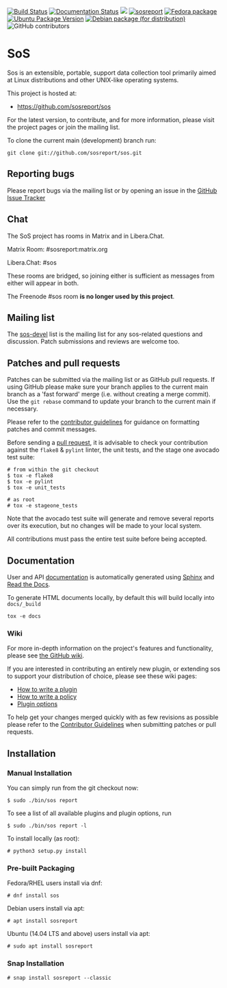 [![Build Status](https://api.cirrus-ci.com/github/sosreport/sos.svg?branch=main)](https://cirrus-ci.com/github/sosreport/sos)
[![Documentation Status](https://readthedocs.org/projects/sos/badge/?version=main)](https://sos.readthedocs.io/en/main/?badge=main)
[![](https://img.shields.io/badge/python-3.8+-blue.svg)](https://www.python.org/downloads/)
[![sosreport](https://snapcraft.io/sosreport/badge.svg)](https://snapcraft.io/sosreport)
[![Fedora package](https://img.shields.io/fedora/v/sos?color=darkgreen)](https://packages.fedoraproject.org/pkgs/sos/sos/)
[![Ubuntu Package Version](https://img.shields.io/ubuntu/v/sos?color=darkgreen)](https://launchpad.net/ubuntu/+source/sos)
[![Debian package (for distribution)](https://img.shields.io/debian/v/sos/unstable?color=darkgreen)](https://packages.debian.org/unstable/sos)
![GitHub contributors](https://img.shields.io/github/contributors/sosreport/sos)

# SoS

Sos is an extensible, portable, support data collection tool primarily
aimed at Linux distributions and other UNIX-like operating systems.

This project is hosted at:

  * https://github.com/sosreport/sos

For the latest version, to contribute, and for more information, please visit
the project pages or join the mailing list.

To clone the current main (development) branch run:

```
git clone git://github.com/sosreport/sos.git
```

## Reporting bugs

Please report bugs via the mailing list or by opening an issue in the [GitHub
Issue Tracker][5]

## Chat

The SoS project has rooms in Matrix and in Libera.Chat.

Matrix Room: #sosreport:matrix.org

Libera.Chat: #sos

These rooms are bridged, so joining either is sufficient as messages from either will
appear in both.

The Freenode #sos room **is no longer used by this project**.

## Mailing list

The [sos-devel][4] list is the mailing list for any sos-related questions and
discussion. Patch submissions and reviews are welcome too.

## Patches and pull requests

Patches can be submitted via the mailing list or as GitHub pull requests. If
using GitHub please make sure your branch applies to the current main branch as a
'fast forward' merge (i.e. without creating a merge commit). Use the `git
rebase` command to update your branch to the current main if necessary.

Please refer to the [contributor guidelines][0] for guidance on formatting
patches and commit messages.

Before sending a [pull request][0], it is advisable to check your contribution
against the `flake8` & `pylint` linter, the unit tests, and the stage one avocado
test suite:

```
# from within the git checkout
$ tox -e flake8
$ tox -e pylint
$ tox -e unit_tests

# as root
# tox -e stageone_tests
```

Note that the avocado test suite will generate and remove several reports over its
execution, but no changes will be made to your local system.

All contributions must pass the entire test suite before being accepted.

## Documentation

User and API [documentation][6] is automatically generated using [Sphinx][7]
and [Read the Docs][8].

To generate HTML documents locally, by default this will build locally into
`docs/_build`

```
tox -e docs
```


### Wiki

For more in-depth information on the project's features and functionality, please
see [the GitHub wiki][9].

If you are interested in contributing an entirely new plugin, or extending sos to
support your distribution of choice, please see these wiki pages:

* [How to write a plugin][1]
* [How to write a policy][2]
* [Plugin options][3]

To help get your changes merged quickly with as few revisions as possible
please refer to the [Contributor Guidelines][0] when submitting patches or
pull requests.

## Installation

### Manual Installation

You can simply run from the git checkout now:
```
$ sudo ./bin/sos report 
```

To see a list of all available plugins and plugin options, run
```
$ sudo ./bin/sos report -l
```


To install locally (as root):
```
# python3 setup.py install
```


### Pre-built Packaging

Fedora/RHEL users install via dnf:

```
# dnf install sos
```

Debian users install via apt:

```
# apt install sosreport
```


Ubuntu (14.04 LTS and above) users install via apt:

```
# sudo apt install sosreport
```

### Snap Installation

```
# snap install sosreport --classic
```

 [0]: https://github.com/sosreport/sos/wiki/Contribution-Guidelines
 [1]: https://github.com/sosreport/sos/wiki/How-to-Write-a-Plugin
 [2]: https://github.com/sosreport/sos/wiki/How-to-Write-a-Policy
 [3]: https://github.com/sosreport/sos/wiki/Plugin-options
 [4]: https://www.redhat.com/mailman/listinfo/sos-devel
 [5]: https://github.com/sosreport/sos/issues?state=open
 [6]: https://sos.readthedocs.org/
 [7]: https://www.sphinx-doc.org/
 [8]: https://www.readthedocs.org/
 [9]: https://github.com/sosreport/sos/wiki

